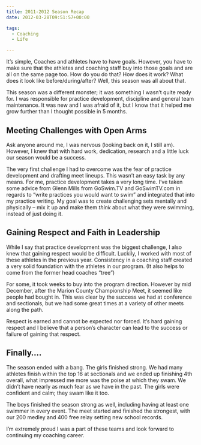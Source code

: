 ```yaml
---
title: 2011-2012 Season Recap
date: 2012-03-28T09:51:57+00:00

tags:
  - Coaching
  - Life

---
```

It&#8217;s simple, Coaches and athletes have to have goals. However, you have to make sure that the athletes and coaching staff buy into those goals and are all on the same page too. How do you do that? How does it work? What does it look like before/during/after? Well, this season was all about that.

This season was a different monster; it was something I wasn&#8217;t quite ready for. I was responsible for practice development, discipline and general team maintenance. It was new and I was afraid of it, but I know that it helped me grow further than I thought possible in 5 months.

## Meeting Challenges with Open Arms

Ask anyone around me, I was nervous (looking back on it, I still am). However, I knew that with hard work, dedication, research and a little luck our season would be a success.

The very first challenge I had to overcome was the fear of practice development and drafting meet lineups. This wasn&#8217;t an easy task by any means. For me, practice development takes a very long time. I&#8217;ve taken some advice from Glenn Mills from GoSwim.TV and GoSwimTV.com in regards to &#8220;write practices you would want to swim&#8221; and integrated that into my practice writing. My goal was to create challenging sets mentally and physically &#8211; mix it up and make them _think_ about what they were swimming, instead of just doing it.

## Gaining Respect and Faith in Leadership

While I say that practice development was the biggest challenge, I also knew that gaining respect would be difficult. Luckily, I worked with most of these athletes in the previous year. Consistency in a coaching staff created a very solid foundation with the athletes in our program. (It also helps to come from the former head coaches &#8220;tree&#8221;)

For some, it took weeks to buy into the program direction. However by mid December, after the Marion County Championship Meet, it seemed like people had bought in. This was clear by the success we had at conference and sectionals, but we had some great times at a variety of other meets along the path.

Respect is earned and cannot be expected nor forced. It&#8217;s hard gaining respect and I believe that a person&#8217;s character can lead to the success or failure of gaining that respect.

## Finally&#8230;.

The season ended with a bang. The girls finished strong. We had many athletes finish within the top 16 at sectionals and we ended up finishing 4th overall, what impressed me more was the poise at which they swam. We didn&#8217;t have nearly as much fear as we have in the past. The girls were confident and calm; they swam like it too.

The boys finished the season strong as well, including having at least one swimmer in every event. The meet started and finished the strongest, with our 200 medley and 400 free relay setting new school records.

I&#8217;m extremely proud I was a part of these teams and look forward to continuing my coaching career.
